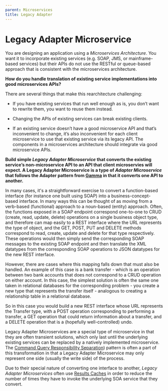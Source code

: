 ```yaml
---
parent: Microservices
title: Legacy Adapter
---
```

# Legacy Adapter Microservice

You are designing an application using a *Microservices Architecture*. You want it to incorporate existing services (e.g. SOAP, JMS, or mainframe-based services) but their APIs do not use the RESTful or queue-based approach that is consistent with the microservices architecture.

**How do you handle translation of existing service implementations into good microservices APIs?**

There are several things that make this rearchitecture challenging:

-   If you have existing services that run well enough as is, you don’t want to rewrite them, you want to reuse them instead.

-   Changing the APIs of existing services can break existing clients.

-   If an existing service doesn’t have a good microservice API and that’s inconvenient to change, it’s also inconvenient for each client microservice to use that existing service via its legacy API. The components in a microservices architecture should integrate via good microservice APIs.

**Build simple *Legacy Adapter Microservice* that converts the existing service’s non-microservice API to an API that client microservies will expect. A Legacy Adapter Microservice is a type of *Adapter Microservice* that follows the Adapter pattern from [Gamma](https://www.amazon.com/Design-Patterns-Elements-Reusable-Object-Oriented/dp/0201633612) in that it converts one API to another.**

In many cases, it's a straightforward exercise to convert a function-based interface (for instance one built using SOAP) into a business-concept-based interface. In many ways this can be thought of as moving from a verb-based (functional) approach to a noun-based (entity) approach. Often, the functions exposed in a SOAP endpoint correspond one-to-one to CRUD (create, read, update, delete) operations on a single business object type, and therefore can map easily to a REST interface where the URL represents the type of object, and the GET, POST, PUT and DELETE methods correspond to read, create, update and delete for that type respectively. These operations would then simply send the corresponding SOAP messages to the existing SOAP endpoint and then translate the XML datatypes from the corresponding SOAP operations to JSON datatypes for the new REST interface.

However, there are cases where this mapping falls down that must also be handled. An example of this case is a bank transfer - which is an operation between two bank accounts that does not correspond to a CRUD operation on either account. In this case, the simplest solution is often the same one taken in relational databases for the corresponding problem - you create a new type that represents the transfer itself - analogous to creating a relationship table in a relational database.

So in this case you would build a new REST interface whose URL represents the Transfer type, with a POST operation corresponding to performing a transfer, a GET operation that could return information about a transfer, and a DELETE operation that is a (hopefully well-controlled) undo.

Legacy Adapter Microservices are a special type of microservice in that they are often transient solutions, which only last until the underlying existing services can be replaced by a natively implemented microservice.  The [Command Query Responsibility Separation](../Coexistence-Patterns/Command-Query-Responsibility-Separation.md)) pattern is often a part of this transformation in that a Legacy Adapter Microservice may only represent one side (usually the write side) of the process.

Due to their special nature of converting one interface to another, *Legacy Adapter Microservices* often use [Results Caches](../Cloud-Native-Architecture/Results-Cache.md) in order to reduce the number of times they have to invoke the underlying SOA service that they convert.
